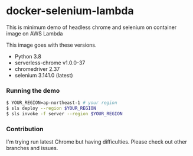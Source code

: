 # docker-selenium-lambda

This is minimum demo of headless chrome and selenium on container image on AWS Lambda

This image goes with these versions.

- Python 3.8
- serverless-chrome v1.0.0-37
- chromedriver 2.37
- selenium 3.141.0 (latest)

### Running the demo

```bash
$ YOUR_REGION=ap-northeast-1 # your region
$ sls deploy --region $YOUR_REGION
$ sls invoke -f server --region $YOUR_REGION
```

### Contribution

I'm trying run latest Chrome but having difficulties. Please check out other branches and issues.
